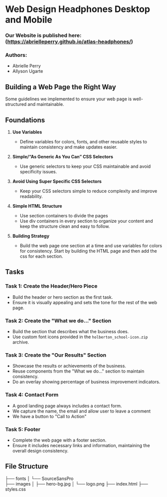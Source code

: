 #  Web Design Headphones Desktop and Mobile 

###  Our Website is published here:  (https://abrielleperry.github.io/atlas-headphones/)
###  Authors: 
- Abrielle Perry
- Allyson Ugarte

## Building a Web Page the Right Way
Some guidelines we implemented to ensure your web page is well-structured and maintainable.

## Foundations

1. **Use Variables**
   - Define variables for colors, fonts, and other reusable styles to maintain consistency and make updates easier.

2. **Simple/“As Generic As You Can” CSS Selectors**
   - Use generic selectors to keep your CSS maintainable and avoid specificity issues.

3. **Avoid Using Super Specific CSS Selectors**
   - Keep your CSS selectors simple to reduce complexity and improve readability.

4. **Simple HTML Structure**
   - Use section containers to divide the pages
   -  Use div containers in every section to organize your content and keep the structure clean and easy to follow.

6. **Building Strategy**
   - Build the web page one section at a time and use variables for colors for consistency.  Start by building the HTML page and then add the css for each section.

## Tasks

### Task 1: Create the Header/Hero Piece
- Build the header or hero section as the first task.
- Ensure it is visually appealing and sets the tone for the rest of the web page.

### Task 2: Create the "What we do…" Section
- Build the section that describes what the business does.
- Use custom font icons provided in the `holberton_school-icon.zip` archive.

### Task 3: Create the "Our Results" Section
- Showcase the results or achievements of the business.
- Reuse components from the "What we do…" section to maintain consistency.
- Do an overlay showing percentage of business improvement indicators.

### Task 4: Contact Form
- A good landing page always includes a contact form.
- We capture the name, the email and allow user to leave a comment
- We have a button to "Call to Action"

### Task 5: Footer
- Complete the web page with a footer section.
- Ensure it includes necessary links and information, maintaining the overall design consistency.

## File Structure


├── fonts
│   └── SourceSansPro      
├── images
│   ├── hero-bg.jpg
│   └── logo.png
├── index.html
├── styles.css
